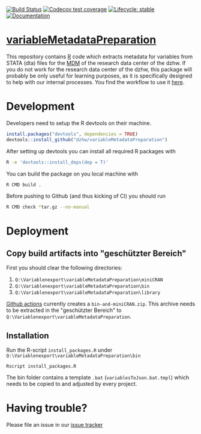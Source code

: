   <!-- badges: start -->
  [![Build Status](https://github.com/dzhw/variableMetadataPreparation/workflows/Build%20and%20Deploy/badge.svg)](https://github.com/dzhw/variableMetadataPreparation/actions)
  [![Codecov test coverage](https://codecov.io/gh/dzhw/variableMetadataPreparation/branch/master/graph/badge.svg)](https://codecov.io/gh/dzhw/variableMetadataPreparation?branch=master)
  [![Lifecycle: stable](https://img.shields.io/badge/lifecycle-stable-brightgreen.svg)](https://www.tidyverse.org/lifecycle/#stable) [![Documentation](https://img.shields.io/badge/documentation--brightgreen)](https://dzhw.github.io/variableMetadataPreparation/)
  <!-- badges: end -->

# [variableMetadataPreparation](https://dzhw.github.io/variableMetadataPreparation/)
This repository contains [R](https://www.r-project.org/about.html) code which
extracts metadata for variables from STATA (dta) files for the [MDM](https://metadata.fdz.dzhw.eu)
of the research data center of the dzhw. If you do not work for the research
data center of the dzhw, this package will probably be only useful for learning
purposes, as it is specifically designed to help with our internal processes.
You find the workflow to use it [here](file:///home/birkelbach/git/variableMetadataPreparation/docs/articles/How_to_use_variableMetadataPreparation.html).

# Development

Developers need to setup the R devtools on their machine.
```r
install.packages("devtools", dependencies = TRUE)
devtools::install_github("dzhw/variableMetadataPreparation")
```

After setting up devtools you can install all required R packages with

```bash
R -e 'devtools::install_deps(dep = T)'
```

You can build the package on you local machine with

```bash
R CMD build .
```

Before pushing to Github (and thus kicking of CI) you should run

```bash
R CMD check *tar.gz --no-manual
```
# Deployment

## Copy build artifacts into "geschützter Bereich"

First you should clear the following directories:
1. `Q:\Variablenexport\variableMetadataPreparation\miniCRAN`
2. `Q:\Variablenexport\variableMetadataPreparation\bin`
3. `Q:\Variablenexport\variableMetadataPreparation\library`

[Github actions](https://github.com/dzhw/variableMetadataPreparation/actions) currently creates a `bin-and-miniCRAN.zip`. This archive needs to be extracted in the "geschützter Bereich" to `Q:\Variablenexport\variableMetadataPreparation`.

## Installation

Run the R-script `install_packages.R` under `Q:\Variablenexport\variableMetadataPreparation\bin`

```
Rscript install_packages.R
```

The bin folder contains a template `.bat` (`variablesToJson.bat.tmpl`) which needs to be copied to and adjusted by every project.

# Having trouble?

Please file an issue in our [issue tracker](https://github.com/dzhw/metadatamanagement/issues)

